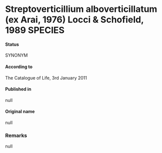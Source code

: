 # Streptoverticillium alboverticillatum (ex Arai, 1976) Locci & Schofield, 1989 SPECIES

#### Status
SYNONYM

#### According to
The Catalogue of Life, 3rd January 2011

#### Published in
null

#### Original name
null

### Remarks
null